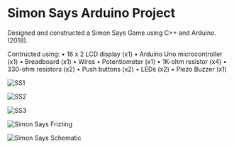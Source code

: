 # Simon Says Arduino Project
Designed and constructed a Simon Says Game using C++ and Arduino. (2018).

Contructed using:
•	16 x 2 LCD display (x1)
•	Arduino Uno microcontroller (x1)
•	Breadboard (x1)
•	Wires
•	Potentiometer (x1)
•	1K-ohm resistor (x4)
•	330-ohm resistors (x2)
•	Push buttons (x2)
•	LEDs (x2)
•	Piezo Buzzer (x1)

![SS1](https://user-images.githubusercontent.com/61467608/104821796-50992e00-580c-11eb-8b63-84eed4494ae9.gif)

![SS2](https://user-images.githubusercontent.com/61467608/104821799-55f67880-580c-11eb-817b-1bf13bebc99b.gif)

![SS3](https://user-images.githubusercontent.com/61467608/104821803-5abb2c80-580c-11eb-8839-19edbaf5d1b5.gif)

![Simon Says Frizting](https://user-images.githubusercontent.com/61467608/104821907-2431e180-580d-11eb-9bae-94c73e02d3f8.png)

![Simon Says Schematic](https://user-images.githubusercontent.com/61467608/104821916-36138480-580d-11eb-8241-068776e7d3f8.png)
